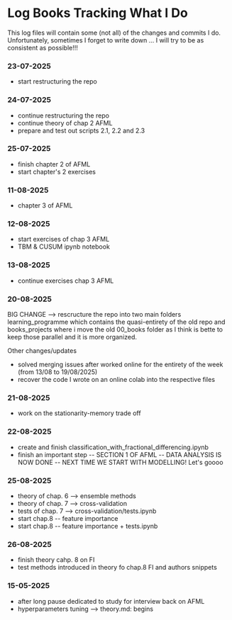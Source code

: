 # Log Books Tracking What I Do 

This log files will contain some (not all) of  the changes and commits I do. Unfortunately, sometimes I forget to write down ... I will try to be as consistent as possible!!!


### 23-07-2025
- start restructuring the repo

### 24-07-2025
- continue restructuring the repo
- continue theory of chap 2 AFML
- prepare and test out scripts 2.1, 2.2 and 2.3

### 25-07-2025
- finish chapter 2 of AFML
- start chapter's 2 exercises

### 11-08-2025
- chapter 3 of AFML

### 12-08-2025
- start exercises of chap 3 AFML
- TBM & CUSUM ipynb notebook

### 13-08-2025
- continue exercises chap 3 AFML

### 20-08-2025
BIG CHANGE --> rescructure the repo into two main folders learning_programme which contains the quasi-entirety of the old repo and books_projects where i move the old 00_books folder as I think is bette to keep those parallel and it is more organized.

Other changes/updates
- solved merging issues after worked online for the entirety of the week (from 13/08 to 19/08/2025)
- recover the code I wrote on an online colab into the respective files  

### 21-08-2025
- work on the stationarity-memory trade off

### 22-08-2025
- create and finish classification_with_fractional_differencing.ipynb
- finish an important step -- SECTION 1 OF AFML -- DATA ANALYSIS IS NOW DONE -- NEXT TIME WE START WITH MODELLING! Let's goooo

### 25-08-2025
- theory of chap. 6 --> ensemble methods
- theory of chap. 7 --> cross-validation
- tests of chap. 7 --> cross-validation/tests.ipynb
- start chap.8 -- feature importance
- start chap.8 -- feature importance + tests.ipynb 

### 26-08-2025
- finish theory cahp. 8 on FI
- test methods introduced in theory fo chap.8 FI and authors snippets

### 15-05-2025
- after long pause dedicated to study for interview back on AFML
- hyperparameters tuning --> theory.md: begins
